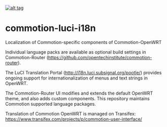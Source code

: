 [![alt tag](http://img.shields.io/badge/maintainer-hawkinswnaf-blue.svg)](https://github.com/hawkinswnaf)

commotion-luci-i18n
=============================================
Localization of Commotion-specific components of Commotion-OpenWRT

Individual language packs are available as optional build settings in Commotion-Router (https://github.com/opentechinstitute/commotion-router).

The LuCI Translation Portal (http://i18n.luci.subsignal.org/pootle/) provides ongoing support for internationalization of menus and text strings in OpenWRT.

The Commotion-Router UI modifies and extends the default OpenWRT theme, and also adds custom components. This repository maintains Commotion supported language packages.  

Translation of Commotion OpenWRT is managed on Transifex: 
https://www.transifex.com/projects/p/commotion-user-interface/

